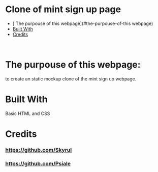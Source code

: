 # Clone of mint sign up page

* [ The purpouse of this webpage](#the-purpouse-of-this webpage)
* [Built With](#built-with)
* [Credits](#credits)
<br>

# The purpouse of this webpage:
to create an static mockup clone of the mint sign up webpage. 
<br>

# Built With
Basic HTML and CSS



# Credits
### https://github.com/Skyrul
### https://github.com/Psiale
